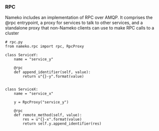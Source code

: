 ### RPC

Nameko includes an implementation of RPC over AMQP. It comprises the @rpc entrypoint, a proxy for services to talk to other services, and a standalone proxy that non-Nameko clients can use to make RPC calls to a cluster

```python{7,17}
# rpc.py
from nameko.rpc import rpc, RpcProxy

class ServiceY:
    name = "service_y"

    @rpc
    def append_identifier(self, value):
        return u"{}-y".format(value)


class ServiceX:
    name = "service_x"

    y = RpcProxy("service_y")

    @rpc
    def remote_method(self, value):
        res = u"{}-x".format(value)
        return self.y.append_identifier(res)
```